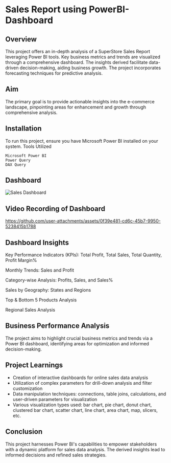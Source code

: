 # Sales Report using PowerBI-Dashboard

## Overview

This project offers an in-depth analysis of a SuperStore Sales Report leveraging Power BI tools. Key business metrics and trends are visualized through a comprehensive dashboard. The insights derived facilitate data-driven decision-making, aiding business growth. The project incorporates forecasting techniques for predictive analysis.

## Aim
The primary goal is to provide actionable insights into the e-commerce landscape, pinpointing areas for enhancement and growth through comprehensive analysis.

## Installation

To run this project, ensure you have Microsoft Power BI installed on your system.
Tools Utilized

    Microsoft Power BI
    Power Query
    DAX Query

## Dashboard
![Sales Dashboard](https://github.com/dannymensah26/SalesReport-PowerBI-Dashboard/assets/58734050/8a51759b-eeb1-495e-a14e-48b92a0cee8b)


## Video Recording of Dashboard
https://github.com/user-attachments/assets/0f39e481-cd6c-45b7-9950-5238415b1788



## Dashboard Insights

Key Performance Indicators (KPIs): Total Profit, Total Sales, Total Quantity, Profit Margin%

Monthly Trends: Sales and Profit

Category-wise Analysis: Profits, Sales, and Sales%

Sales by Geography: States and Regions

Top & Bottom 5 Products Analysis

Regional Sales Analysis

## Business Performance Analysis

The project aims to highlight crucial business metrics and trends via a Power BI dashboard, identifying areas for optimization and informed decision-making.

## Project Learnings

- Creation of interactive dashboards for online sales data analysis
- Utilization of complex parameters for drill-down analysis and filter customization
- Data manipulation techniques: connections, table joins, calculations, and user-driven parameters for visualization
- Various visualization types used: bar chart, pie chart, donut chart, clustered bar chart, scatter chart, line chart, area chart, map, slicers, etc.

## Conclusion
This project harnesses Power BI's capabilities to empower stakeholders with a dynamic platform for sales data analysis. The derived insights lead to informed decisions and refined sales strategies.
